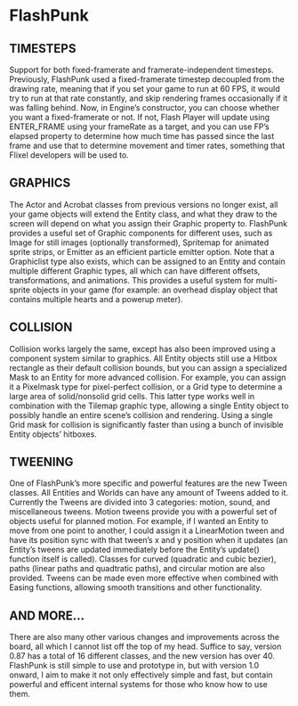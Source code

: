 # FlashPunk

## TIMESTEPS

Support for both fixed-framerate and framerate-independent timesteps. Previously, FlashPunk used a fixed-framerate timestep decoupled from the drawing rate, meaning that if you set your game to run at 60 FPS, it would try to run at that rate constantly, and skip rendering frames occasionally if it was falling behind. Now, in Engine’s constructor, you can choose whether you want a fixed-framerate or not. If not, Flash Player will update using ENTER_FRAME using your frameRate as a target, and you can use FP’s elapsed property to determine how much time has passed since the last frame and use that to determine movement and timer rates, something that Flixel developers will be used to.

## GRAPHICS

The Actor and Acrobat classes from previous versions no longer exist, all your game objects will extend the Entity class, and what they draw to the screen will depend on what you assign their Graphic property to. FlashPunk provides a useful set of Graphic components for different uses, such as Image for still images (optionally transformed), Spritemap for animated sprite strips, or Emitter as an efficient particle emitter option.
Note that a Graphiclist type also exists, which can be assigned to an Entity and contain multiple different Graphic types, all which can have different offsets, transformations, and animations. This provides a useful system for multi-sprite objects in your game (for example: an overhead display object that contains multiple hearts and a powerup meter).

## COLLISION

Collision works largely the same, except has also been improved using a component system similar to graphics. All Entity objects still use a Hitbox rectangle as their default collision bounds, but you can assign a specialized Mask to an Entity for more advanced collision. For example, you can assign it a Pixelmask type for pixel-perfect collision, or a Grid type to determine a large area of solid/nonsolid grid cells. This latter type works well in combination with the Tilemap graphic type, allowing a single Entity object to possibly handle an entire scene’s collision and rendering. Using a single Grid mask for collision is significantly faster than using a bunch of invisible Entity objects’ hitboxes.

## TWEENING

One of FlashPunk’s more specific and powerful features are the new Tween classes. All Entities and Worlds can have any amount of Tweens added to it. Currently the Tweens are divided into 3 categories: motion, sound, and miscellaneous tweens. Motion tweens provide you with a powerful set of objects useful for planned motion. For example, if I wanted an Entity to move from one point to another, I could assign it a LinearMotion tween and have its position sync with that tween’s x and y position when it updates (an Entity’s tweens are updated immediately before the Entity’s update() function itself is called). Classes for curved (quadratic and cubic bezier), paths (linear paths and quadtratic paths), and circular motion are also provided. Tweens can be made even more effective when combined with Easing functions, allowing smooth transitions and other functionality.

## AND MORE…

There are also many other various changes and improvements across the board, all which I cannot list off the top of my head. Suffice to say, version 0.87 has a total of 16 different classes, and the new version has over 40. FlashPunk is still simple to use and prototype in, but with version 1.0 onward, I aim to make it not only effectively simple and fast, but contain powerful and efficent internal systems for those who know how to use them.